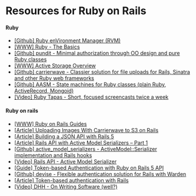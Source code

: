 # Resources for Ruby on Rails

#### Ruby

- [[Github] Ruby enVironment Manager (RVM)](https://github.com/rvm/rvm)
- [[WWW] Ruby - The Basics](https://launchschool.com/books/ruby/read/basics#strings)
- [[Github] pundit - Minimal authorization through OO design and pure Ruby classes](https://github.com/varvet/pundit)
- [[WWW] Active Storage Overview](http://edgeguides.rubyonrails.org/active_storage_overview.html)
- [[Github] carrierwave - Classier solution for file uploads for Rails, Sinatra and other Ruby web frameworks](https://github.com/carrierwaveuploader/carrierwave)
- [[Github] AASM - State machines for Ruby classes (plain Ruby, ActiveRecord, Mongoid)](https://github.com/aasm/aasm)
- [[Video] Ruby Tapas - Short, focused screencasts twice a week](https://www.rubytapas.com)

#### Ruby on rails

- [[WWW] Ruby on Rails Guides](http://guides.rubyonrails.org)
- [[Article] Uploading Images With Carrierwave to S3 on Rails](http://lifesforlearning.com/uploading-images-with-carrierwave-to-s3-on-rails)
- [[Article] Building a JSON API with Rails 5](https://blog.codeship.com/building-a-json-api-with-rails-5)
- [[Article] Rails API with Active Model Serializers – Part 1](https://www.nopio.com/blog/rails-api-active-model-serializers/)
- [[Github] active_model_serializers - ActiveModel::Serializer implementation and Rails hooks](https://github.com/rails-api/active_model_serializers)
- [[Video] Rails API - Active Model Serializer](https://www.driftingruby.com/episodes/rails-api-active-model-serializer)
- [[Guide] Token-based Authentication with Ruby on Rails 5 API](https://www.pluralsight.com/guides/token-based-authentication-with-ruby-on-rails-5-api)
- [[Github] devise - Flexible authentication solution for Rails with Warden](https://github.com/plataformatec/devise)
- [[Article] Token-based authentication with Rails](https://medium.com/brief-stops/token-based-authentication-with-rails-4339b0184f07)
- [[Video] DHH - On Writing Software (well?)](https://www.youtube.com/watch?v=H5i1gdwe1Ls)
